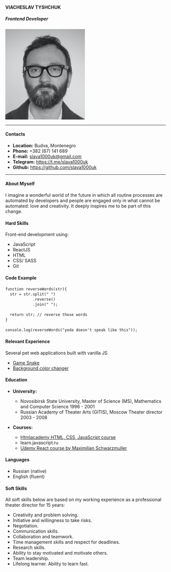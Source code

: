 #### VIACHESLAV TYSHCHUK
##### Frontend Developer

![](src/1000uk_cv.png)

---

#### Contacts
* **Location:** Budva, Montenegro
* **Phone:**    +382 (67) 141 689
* **E-mail:**   slava1000uk@gmail.com
* **Telegram:** https://t.me/slava1000uk
* **Github:**   https://github.com/slava1000uk

---

#### About Myself
I imagine a wonderful world of the future in which all routine processes are automated by developers and people are engaged only in what cannot be automated: love and creativity. It deeply inspires me to be part of this change.

#### Hard Skills
Front-end development using: 
* JavaScript
* ReactJS
* HTML
* CSS/ SASS
* Git

#### Code Example
```
function reverseWords(str){
  str = str.split(" ")
            .reverse()
            .join(" ");

  return str; // reverse those words
}

console.log(reverseWords("yoda doesn't speak like this"));
```
#### Relevant Experience
Several pet web applications built with vanilla JS

* [Game Snake](https://slava1000uk.github.io/GameSnake/)
* [Background color changer](https://slava1000uk.github.io/Color-Flipper/)

#### Education
* **University:**
  + Novosibirsk State University,
    Master of Science (MS), Mathematics and Computer Science
    1996 - 2001
  + Russian Academy of Theater Arts       (GITIS), Moscow
   Theater director
   2003 - 2008

* **Courses:**
  + [Htmlacademy HTML, CSS, JavaScript course](https://htmlacademy.ru/courses/new/fe-start)
  + learn.javascript.ru
  + [Udemy React course by Maximilian Schwarzmuller](https://www.udemy.com/course/react-the-complete-guide-incl-redux/)

#### Languages
* Russian (native)
* English (fluent)

#### Soft Skills
All soft skills below are based on my working experience as a professional theater director for 15 years:

* Creativity and problem solving.
* Initiative and willingness to take risks.
* Negotiation.
* Communication skills.
* Collaboration and teamwork.
* Time management skills and respect  for deadlines.
* Research skills.
* Ability to stay motivated and motivate others.
* Team leadership.
* Lifelong learner. Ability to learn fast.
